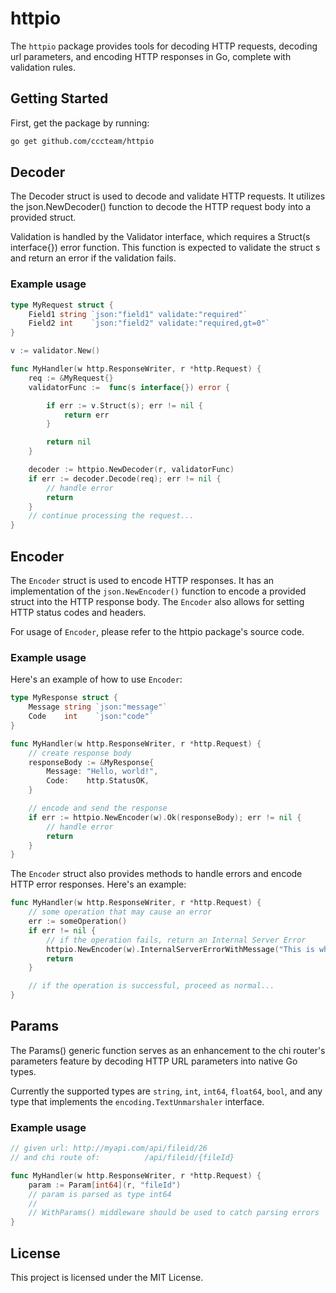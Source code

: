 # httpio

The `httpio` package provides tools for decoding HTTP requests, decoding url parameters, and encoding HTTP responses in Go, complete with validation rules.

## Getting Started

First, get the package by running:

```sh
go get github.com/cccteam/httpio
```

## Decoder

The Decoder struct is used to decode and validate HTTP requests. It utilizes the json.NewDecoder() function to decode the HTTP request body into a provided struct.

Validation is handled by the Validator interface, which requires a Struct(s interface{}) error function. This function is expected to validate the struct s and return an error if the validation fails.

### Example usage

```go
type MyRequest struct {
    Field1 string `json:"field1" validate:"required"`
    Field2 int    `json:"field2" validate:"required,gt=0"`
}

v := validator.New()

func MyHandler(w http.ResponseWriter, r *http.Request) {
    req := &MyRequest{}
    validatorFunc :=  func(s interface{}) error {

        if err := v.Struct(s); err != nil {
            return err
        }

        return nil
    }

    decoder := httpio.NewDecoder(r, validatorFunc)
    if err := decoder.Decode(req); err != nil {
        // handle error
        return
    }
    // continue processing the request...
}
```

## Encoder

The `Encoder` struct is used to encode HTTP responses. It has an implementation of the `json.NewEncoder()` function to encode a provided struct into the HTTP response body. The `Encoder` also allows for setting HTTP status codes and headers.

For usage of `Encoder`, please refer to the httpio package's source code.

### Example usage

Here's an example of how to use `Encoder`:

```go
type MyResponse struct {
    Message string `json:"message"`
    Code    int    `json:"code"`
}

func MyHandler(w http.ResponseWriter, r *http.Request) {
    // create response body
    responseBody := &MyResponse{
        Message: "Hello, world!",
        Code:    http.StatusOK,
    }

    // encode and send the response
    if err := httpio.NewEncoder(w).Ok(responseBody); err != nil {
        // handle error
        return
    }
}
```

The `Encoder` struct also provides methods to handle errors and encode HTTP error responses. Here's an example:

```go
func MyHandler(w http.ResponseWriter, r *http.Request) {
    // some operation that may cause an error
    err := someOperation()
    if err != nil {
        // if the operation fails, return an Internal Server Error
        httpio.NewEncoder(w).InternalServerErrorWithMessage("This is what is returned in the response message", err)
        return
    }

    // if the operation is successful, proceed as normal...
}
```

## Params

The Params() generic function serves as an enhancement to the chi router's parameters feature by decoding HTTP URL parameters into native Go types.

Currently the supported types are `string`, `int`, `int64`, `float64`, `bool`, and any type that implements the `encoding.TextUnmarshaler` interface.

### Example usage

```go
// given url: http://myapi.com/api/fileid/26
// and chi route of:          /api/fileid/{fileId}

func MyHandler(w http.ResponseWriter, r *http.Request) {
    param := Param[int64](r, "fileId")
    // param is parsed as type int64
    //
    // WithParams() middleware should be used to catch parsing errors
}
```

## License

This project is licensed under the MIT License.
